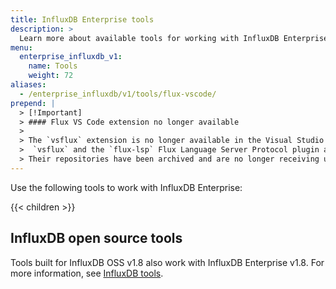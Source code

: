 ```yaml
---
title: InfluxDB Enterprise tools
description: >
  Learn more about available tools for working with InfluxDB Enterprise.
menu:
  enterprise_influxdb_v1:
    name: Tools
    weight: 72
aliases:
  - /enterprise_influxdb/v1/tools/flux-vscode/
prepend: |
  > [!Important]
  > #### Flux VS Code extension no longer available
  >
  > The `vsflux` extension is no longer available in the Visual Studio Marketplace.
  >  `vsflux` and the `flux-lsp` Flux Language Server Protocol plugin are no longer maintained.
  > Their repositories have been archived and are no longer receiving updates.
---
```


Use the following tools to work with InfluxDB Enterprise:

{{< children >}}

## InfluxDB open source tools
Tools built for InfluxDB OSS v1.8 also work with InfluxDB Enterprise v1.8.
For more information, see [InfluxDB tools](/enterprise_influxdb/v1/tools/).
